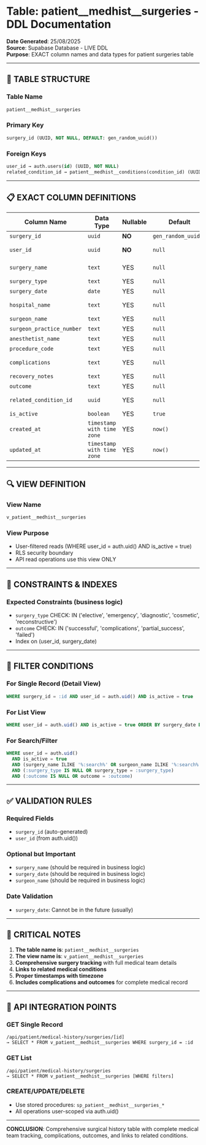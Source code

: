 # Table: patient__medhist__surgeries - DDL Documentation

**Date Generated**: 25/08/2025  
**Source**: Supabase Database - LIVE DDL  
**Purpose**: EXACT column names and data types for patient surgeries table

---

## 🎯 TABLE STRUCTURE

### Table Name
```sql
patient__medhist__surgeries
```

### Primary Key
```sql
surgery_id (UUID, NOT NULL, DEFAULT: gen_random_uuid())
```

### Foreign Keys
```sql
user_id → auth.users(id) (UUID, NOT NULL)
related_condition_id → patient__medhist__conditions(condition_id) (UUID, NULLABLE)
```

---

## 📋 EXACT COLUMN DEFINITIONS

| Column Name | Data Type | Nullable | Default | Description |
|-------------|-----------|----------|---------|-------------|
| `surgery_id` | `uuid` | **NO** | `gen_random_uuid()` | **PRIMARY KEY** |
| `user_id` | `uuid` | **NO** | `null` | **FOREIGN KEY** → auth.users(id) |
| `surgery_name` | `text` | YES | `null` | Name of the surgical procedure |
| `surgery_type` | `text` | YES | `null` | Type/category of surgery |
| `surgery_date` | `date` | YES | `null` | Date surgery was performed |
| `hospital_name` | `text` | YES | `null` | Hospital where surgery occurred |
| `surgeon_name` | `text` | YES | `null` | Primary surgeon's name |
| `surgeon_practice_number` | `text` | YES | `null` | Surgeon's practice number |
| `anesthetist_name` | `text` | YES | `null` | Anesthetist's name |
| `procedure_code` | `text` | YES | `null` | Medical procedure code |
| `complications` | `text` | YES | `null` | Complications during/after surgery |
| `recovery_notes` | `text` | YES | `null` | Recovery progress notes |
| `outcome` | `text` | YES | `null` | Surgery outcome status |
| `related_condition_id` | `uuid` | YES | `null` | **FOREIGN KEY** → patient__medhist__conditions |
| `is_active` | `boolean` | YES | `true` | Soft delete flag |
| `created_at` | `timestamp with time zone` | YES | `now()` | Record creation timestamp |
| `updated_at` | `timestamp with time zone` | YES | `now()` | Last update timestamp |

---

## 🔍 VIEW DEFINITION

### View Name
```sql
v_patient__medhist__surgeries
```

### View Purpose
- User-filtered reads (WHERE user_id = auth.uid() AND is_active = true)
- RLS security boundary
- API read operations use this view ONLY

---

## 🔐 CONSTRAINTS & INDEXES

### Expected Constraints (business logic)
- `surgery_type` CHECK: IN ('elective', 'emergency', 'diagnostic', 'cosmetic', 'reconstructive')
- `outcome` CHECK: IN ('successful', 'complications', 'partial_success', 'failed')
- Index on (user_id, surgery_date)

---

## 🎯 FILTER CONDITIONS

### For Single Record (Detail View)
```sql
WHERE surgery_id = :id AND user_id = auth.uid() AND is_active = true
```

### For List View
```sql
WHERE user_id = auth.uid() AND is_active = true ORDER BY surgery_date DESC
```

### For Search/Filter
```sql
WHERE user_id = auth.uid() 
  AND is_active = true 
  AND (surgery_name ILIKE '%:search%' OR surgeon_name ILIKE '%:search%')
  AND (:surgery_type IS NULL OR surgery_type = :surgery_type)
  AND (:outcome IS NULL OR outcome = :outcome)
```

---

## ✅ VALIDATION RULES

### Required Fields
- `surgery_id` (auto-generated)
- `user_id` (from auth.uid())

### Optional but Important
- `surgery_name` (should be required in business logic)
- `surgery_date` (should be required in business logic)
- `surgeon_name` (should be required in business logic)

### Date Validation
- `surgery_date`: Cannot be in the future (usually)

---

## 🚨 CRITICAL NOTES

1. **The table name is**: `patient__medhist__surgeries`
2. **The view name is**: `v_patient__medhist__surgeries`
3. **Comprehensive surgery tracking** with full medical team details
4. **Links to related medical conditions**
5. **Proper timestamps with timezone**
6. **Includes complications and outcomes** for complete medical record

---

## 🔧 API INTEGRATION POINTS

### GET Single Record
```
/api/patient/medical-history/surgeries/[id]
→ SELECT * FROM v_patient__medhist__surgeries WHERE surgery_id = :id
```

### GET List
```
/api/patient/medical-history/surgeries
→ SELECT * FROM v_patient__medhist__surgeries [WHERE filters]
```

### CREATE/UPDATE/DELETE
- Use stored procedures: `sp_patient__medhist__surgeries_*`
- All operations user-scoped via auth.uid()

---

**CONCLUSION**: Comprehensive surgical history table with complete medical team tracking, complications, outcomes, and links to related conditions.